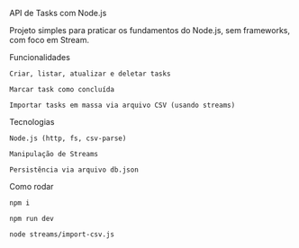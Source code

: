 API de Tasks com Node.js

Projeto simples para praticar os fundamentos do Node.js, sem frameworks, com foco em Stream.

Funcionalidades

    Criar, listar, atualizar e deletar tasks

    Marcar task como concluída

    Importar tasks em massa via arquivo CSV (usando streams)

Tecnologias

    Node.js (http, fs, csv-parse)

    Manipulação de Streams

    Persistência via arquivo db.json

Como rodar

    npm i

    npm run dev

    node streams/import-csv.js
